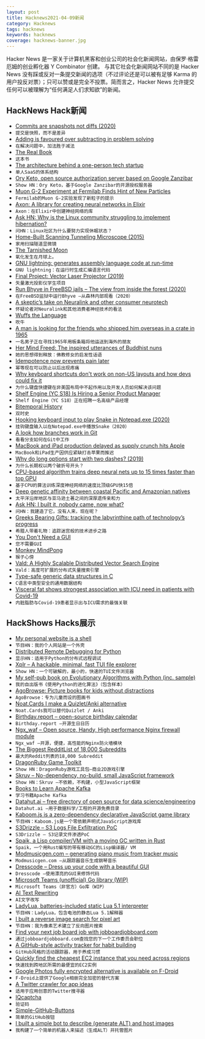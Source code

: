 ```yaml
---
layout: post
title: Hacknews2021-04-09新闻
category: Hacknews
tags: hacknews
keywords: hacknews
coverage: hacknews-banner.jpg
---
```


Hacker News 是一家关于计算机黑客和创业公司的社会化新闻网站，由保罗·格雷厄姆的创业孵化器 Y Combinator 创建。
与其它社会化新闻网站不同的是 Hacker News 没有踩或反对一条提交新闻的选项（不过评论还是可以被有足够 Karma 的用户投反对票）；只可以赞或是完全不投票。简而言之，Hacker News 允许提交任何可以被理解为“任何满足人们求知欲”的新闻。

## HackNews Hack新闻


- [Commits are snapshots not diffs (2020)](https://github.blog/2020-12-17-commits-are-snapshots-not-diffs/)
- `提交是快照，而不是差异`
- [Adding is favoured over subtracting in problem solving](https://www.nature.com/articles/d41586-021-00592-0)
- `在解决问题中，加法胜于减法`
- [The Real Book](https://99percentinvisible.org/episode/the-real-book/)
- `这本书`
- [The architecture behind a one-person tech startup](https://anthonynsimon.com/blog/one-man-saas-architecture/)
- `单人SaaS的体系结构`
- [Ory Keto, open source authorization server based on Google Zanzibar](https://github.com/ory/keto)
- `Show HN：Ory Keto，基于Google Zanzibar的开源授权服务器`
- [Muon G-2 Experiment at Fermilab Finds Hint of New Particles](https://www.quantamagazine.org/muon-g-2-experiment-at-fermilab-finds-hint-of-new-particles-20210407)
- `Fermilab的Muon G-2实验发现了新粒子的提示`
- [Axon: A library for creating neural networks in Elixir](https://github.com/elixir-nx/axon)
- `Axon：在Elixir中创建神经网络的库`
- [Ask HN: Why is the Linux community struggling to implement hibernation?](item?id=26739220)
- `问HN：Linux社区为什么要努力实现休眠状态？`
- [Home-Built Scanning Tunneling Microscope (2015)](https://dberard.com/home-built-stm/)
- `家用扫描隧道显微镜`
- [The Tarnished Moon](http://www.psrd.hawaii.edu/Mar21/tarnished-Moon.html)
- `氧化发生在月球上。`
- [GNU lightning: generates assembly language code at run-time](https://www.gnu.org/software/lightning/)
- `GNU lightning：在运行时生成汇编语言代码`
- [Final Project: Vector Laser Projector (2019)](http://people.ece.cornell.edu/land/courses/ece5760/FinalProjects/s2019/eam348_rbr76/eam348_rbr76/eam348_rbr76/index.html)
- `矢量激光投影仪学生项目`
- [Run Bhyve in FreeBSD jails – The view from inside the forest (2020)](https://neirac.byteswizards.com/posts/run-bhyve-in-freebsd-jails/)
- `在FreeBSD监狱中运行Bhyve –从森林内部观看（2020）`
- [A skeptic’s take on Neuralink and other consumer neurotech](https://www.statnews.com/2021/04/07/consumer-neurotech-skeptic/)
- `怀疑论者对Neuralink和其他消费者神经技术的看法`
- [Wuffs the Language](https://github.com/google/wuffs/blob/main/doc/wuffs-the-language.md)
- `吹牛`
- [A man is looking for the friends who shipped him overseas in a crate in 1965](https://www.cbc.ca/radio/asithappens/as-it-happens-wednesday-edition-1.5978289/this-man-is-looking-for-the-friends-who-shipped-him-overseas-in-a-crate-in-1965-1.5978296)
- `一名男子正在寻找1965年用板条箱将他运送到海外的朋友`
- [Her Mind Freed: The inspired utterances of Buddhist nuns](https://www.laphamsquarterly.org/roundtable/her-mind-freed)
- `她的思想得到释放：佛教修女的启发性话语`
- [Idempotence now prevents pain later](https://ericlathrop.com/2021/04/idempotence-now-prevents-pain-later/)
- `幂等现在可以防止以后出现疼痛`
- [Why keyboard shortcuts don't work on non-US layouts and how devs could fix it](https://tkainrad.dev/posts/why-keyboard-shortcuts-dont-work-on-non-us-keyboard-layouts-and-how-to-fix-it/)
- `为什么键盘快捷键在非美国布局中不起作用以及开发人员如何解决该问题`
- [Shelf Engine (YC S18) Is Hiring a Senior Product Manager](https://jobs.lever.co/shelfengine/163ee4db-95dd-4cbe-8e96-0454d2e22868)
- `Shelf Engine（YC S18）正在招聘一名高级产品经理`
- [Bitemporal History](https://martinfowler.com/articles/bitemporal-history.html)
- `双时史`
- [Hooking keyboard input to play Snake in Notepad.exe (2020)](http://kylehalladay.com/blog/2020/05/20/Hooking-Input-Snake-In-Notepad.html)
- `挂钩键盘输入以在Notepad.exe中播放Snake（2020）`
- [A look how branches work in Git](https://stackoverflow.blog/2021/04/05/a-look-under-the-hood-how-branches-work-in-git)
- `看看分支如何在Git中工作`
- [MacBook and iPad production delayed as supply crunch hits Apple](https://asia.nikkei.com/Business/Tech/Semiconductors/MacBook-and-iPad-production-delayed-as-supply-crunch-hits-Apple)
- `MacBook和iPad生产因供应紧缺打击苹果而推迟`
- [Why do long options start with two dashes? (2019)](https://blog.djmnet.org/2019/08/02/why-do-long-options-start-with/)
- `为什么长期权以两个破折号开头？ `
- [CPU-based algorithm trains deep neural nets up to 15 times faster than top GPU](https://techxplore.com/news/2021-04-rice-intel-optimize-ai-commodity.html)
- `基于CPU的算法训练深度神经网络的速度比顶级GPU快15倍`
- [Deep genetic affinity between coastal Pacific and Amazonian natives](https://www.pnas.org/content/118/14/e2025739118)
- `太平洋沿岸地区与亚马逊土著之间的深厚遗传亲和力`
- [Ask HN: I built it, nobody came, now what?](item?id=26734079)
- `问HN：我建造了它，没有人来，现在呢？`
- [Greeks Bearing Gifts: tracking the labyrinthine path of technology’s progress](https://www.laphamsquarterly.org/technology/greeks-bearing-gifts)
- `希腊人带着礼物：追踪迷宫般的技术进步之路`
- [You Don't Need a GUI](https://github.com/you-dont-need/You-Dont-Need-GUI)
- `您不需要GUI`
- [Monkey MindPong](https://neuralink.com/blog/)
- `猴子心傍`
- [Vald: A Highly Scalable Distributed Vector Search Engine](https://github.com/vdaas/vald)
- `Vald：高度可扩展的分布式矢量搜索引擎`
- [Type-safe generic data structures in C](https://iafisher.com/blog/2020/06/type-safe-generics-in-c)
- `C语言中类型安全的通用数据结构`
- [Visceral fat shows strongest association with ICU need in patients with Covid-19](https://www.metabolismjournal.com/article/S0026-0495(20)30183-9/fulltext)
- `内脏脂肪与Covid-19患者显示出与ICU需求的最强关联`


## HackShows Hacks展示

- [ My personal website is a shell](https://aava.sh)
- `节目HN：我的个人网站是一个外壳`
- [ Distributed Remote Debugging for Python](https://github.com/vladkol/azure-debug-relay)
- `显示HN：适用于Python的分布式远程调试`
- [ Xplr – A hackable, minimal, fast TUI file explorer](https://github.com/sayanarijit/xplr)
- `Show HN：一个可破解的，最小的，快速的TUI文件浏览器`
- [ My self-pub book on Evolutionary Algorithms with Python (inc. sample)](https://datacrayon.com/shop/product/practical-evolutionary-algorithms-book/)
- `我的自出版书《使用Python的进化算法》（包含样本）`
- [ AgoBrowse: Picture books for kids without distractions](https://bitbucket.org/BjornErlingFloetten/agobrowse)
- `AgoBrowse：专为儿童而设的图画书`
- [ Noat.Cards I make a Quizlet/Anki alternative](https://noat.cards/blog/noatcards_2)
- `Noat.Cards我可以替代Quizlet / Anki`
- [ Birthday.report – open-source birthday calendar](https://birthday.report)
- `Birthday.report –开源生日日历`
- [ Ngx_waf – Open source, Handy, High performance Nginx firewall module](https://github.com/ADD-SP/ngx_waf)
- `Ngx_waf –开源，便捷，高性能的Nginx防火墙模块`
- [ The Biggest RedditList of 18,000 Subreddits](https://docs.google.com/spreadsheets/d/1hXPcH3CAzz3gb08Wb9_tROvry99FdVb_dXh3Eps-rLI/edit#gid=262514580)
- `最大的Reddit列表的18,000 Subreddit`
- [ DragonRuby Game Toolkit](http://dragonruby.org/toolkit/game)
- `Show HN：DragonRuby游戏工具包–商业2D游戏引擎`
- [ Skruv – No-dependency, no-build, small JavaScript framework](https://skruv.io/)
- `Show HN：Skruv –不依赖，不构建，小型JavaScript框架`
- [ Books to Learn Apache Kafka](https://1900jwatson.medium.com/the-best-books-to-learn-apache-kafka-b808f9be43d9)
- `学习书籍Apache Kafka`
- [ Datahut.ai – free directory of open source for data science/engineering](https://datahut.ai)
- `Datahut.ai –用于数据科学/工程的开源免费目录`
- [ Kaboom.js is a zero-dependency declarative JavaScript game library](https://kaboomjs.com/)
- `节目HN：Kaboom.js是一个零依赖声明式JavaScript游戏库`
- [ S3Drizzle – S3 Logs File Exfiltration PoC](https://github.com/nagwag/s3drizzle)
- `S3Drizzle – S3记录文件渗透PoC`
- [ Spaik, a Lisp compiler/VM with a moving GC written in Rust](https://github.com/snyball/spaik)
- `Spaik，一个用Rust编写的带有移动GC的Lisp编译器/ VM`
- [ Modmusicgen.com – generating piano music from tracker music](https://modmusicgen.com/)
- `Modmusicgen.com –从跟踪器音乐生成钢琴音乐`
- [ Dresscode – Dress up your code with a beautiful GUI](https://github.com/pyrustic/dresscode/)
- `Dresscode –使用漂亮的GUI来修饰代码`
- [ Microsoft Teams (unofficial) Go library (WIP)](https://github.com/fossteams/teams-api)
- `Microsoft Teams（非官方）Go库（WIP）`
- [ AI Text Rewriting](https://uglot.ai)
- `AI文字改写`
- [ LadyLua, batteries-included static Lua 5.1 interpreter](https://github.com/tongson/LadyLua)
- `节目HN：LadyLua，包含电池的静态Lua 5.1解释器`
- [ I built a reverse image search for pixel art](https://github.com/emnh/PixelArtSearch/blob/master/README.md)
- `节目HN：我为像素艺术建立了反向图片搜索`
- [ Find your next job board job with jobboardjobboard.com](https://jobboardjobboard.com/)
- `通过jobboardjobboard.com查找您的下一个工作委员会职位`
- [ A GitHub-style activity tracker for habit building](https://www.javaboards.com)
- `GitHub风格的活动跟踪器，用于养成习惯`
- [ Quickly find the cheapest EC2 instance that you need across regions](https://ec2-price-finder.lisper.in/)
- `快速找到跨地区所需的最便宜的EC2实例`
- [ Google Photos fully encrypted alternative is available on F-Droid](https://f-droid.org/en/packages/org.stingle.photos/)
- `F-Droid上提供了Google相册完全加密的替代方案`
- [ A Twitter crawler for app ideas](https://iwishtherewas.app/)
- `适用于应用创意的Twitter搜寻器`
- [ IQcaptcha](https://captcha.us.to)
- `验证码`
- [ Simple-GitHub-Buttons](https://github.com/ChristianFJung/simple-github-buttons)
- `简单的GitHub按钮`
- [ I built a simple bot to describe (generate ALT) and host images](https://devpost.com/software/image-alt-text-generator-chatbot)
- `我构建了一个简单的机器人来描述（生成ALT）并托管图片`

